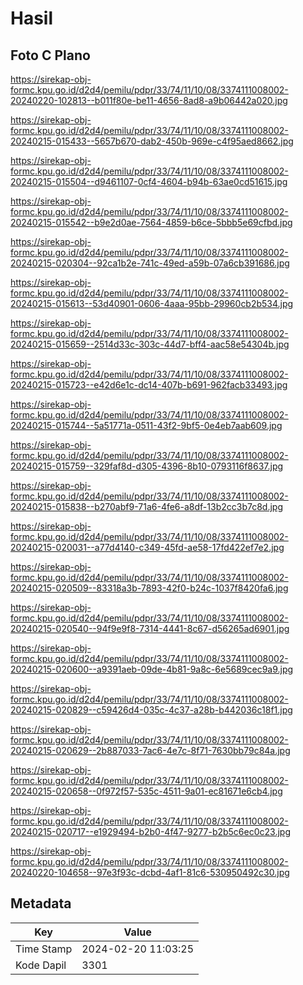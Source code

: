 # Hasil

## Foto C Plano

https://sirekap-obj-formc.kpu.go.id/d2d4/pemilu/pdpr/33/74/11/10/08/3374111008002-20240220-102813--b011f80e-be11-4656-8ad8-a9b06442a020.jpg

https://sirekap-obj-formc.kpu.go.id/d2d4/pemilu/pdpr/33/74/11/10/08/3374111008002-20240215-015433--5657b670-dab2-450b-969e-c4f95aed8662.jpg

https://sirekap-obj-formc.kpu.go.id/d2d4/pemilu/pdpr/33/74/11/10/08/3374111008002-20240215-015504--d9461107-0cf4-4604-b94b-63ae0cd51615.jpg

https://sirekap-obj-formc.kpu.go.id/d2d4/pemilu/pdpr/33/74/11/10/08/3374111008002-20240215-015542--b9e2d0ae-7564-4859-b6ce-5bbb5e69cfbd.jpg

https://sirekap-obj-formc.kpu.go.id/d2d4/pemilu/pdpr/33/74/11/10/08/3374111008002-20240215-020304--92ca1b2e-741c-49ed-a59b-07a6cb391686.jpg

https://sirekap-obj-formc.kpu.go.id/d2d4/pemilu/pdpr/33/74/11/10/08/3374111008002-20240215-015613--53d40901-0606-4aaa-95bb-29960cb2b534.jpg

https://sirekap-obj-formc.kpu.go.id/d2d4/pemilu/pdpr/33/74/11/10/08/3374111008002-20240215-015659--2514d33c-303c-44d7-bff4-aac58e54304b.jpg

https://sirekap-obj-formc.kpu.go.id/d2d4/pemilu/pdpr/33/74/11/10/08/3374111008002-20240215-015723--e42d6e1c-dc14-407b-b691-962facb33493.jpg

https://sirekap-obj-formc.kpu.go.id/d2d4/pemilu/pdpr/33/74/11/10/08/3374111008002-20240215-015744--5a51771a-0511-43f2-9bf5-0e4eb7aab609.jpg

https://sirekap-obj-formc.kpu.go.id/d2d4/pemilu/pdpr/33/74/11/10/08/3374111008002-20240215-015759--329faf8d-d305-4396-8b10-0793116f8637.jpg

https://sirekap-obj-formc.kpu.go.id/d2d4/pemilu/pdpr/33/74/11/10/08/3374111008002-20240215-015838--b270abf9-71a6-4fe6-a8df-13b2cc3b7c8d.jpg

https://sirekap-obj-formc.kpu.go.id/d2d4/pemilu/pdpr/33/74/11/10/08/3374111008002-20240215-020031--a77d4140-c349-45fd-ae58-17fd422ef7e2.jpg

https://sirekap-obj-formc.kpu.go.id/d2d4/pemilu/pdpr/33/74/11/10/08/3374111008002-20240215-020509--83318a3b-7893-42f0-b24c-1037f8420fa6.jpg

https://sirekap-obj-formc.kpu.go.id/d2d4/pemilu/pdpr/33/74/11/10/08/3374111008002-20240215-020540--94f9e9f8-7314-4441-8c67-d56265ad6901.jpg

https://sirekap-obj-formc.kpu.go.id/d2d4/pemilu/pdpr/33/74/11/10/08/3374111008002-20240215-020600--a9391aeb-09de-4b81-9a8c-6e5689cec9a9.jpg

https://sirekap-obj-formc.kpu.go.id/d2d4/pemilu/pdpr/33/74/11/10/08/3374111008002-20240215-020829--c59426d4-035c-4c37-a28b-b442036c18f1.jpg

https://sirekap-obj-formc.kpu.go.id/d2d4/pemilu/pdpr/33/74/11/10/08/3374111008002-20240215-020629--2b887033-7ac6-4e7c-8f71-7630bb79c84a.jpg

https://sirekap-obj-formc.kpu.go.id/d2d4/pemilu/pdpr/33/74/11/10/08/3374111008002-20240215-020658--0f972f57-535c-4511-9a01-ec81671e6cb4.jpg

https://sirekap-obj-formc.kpu.go.id/d2d4/pemilu/pdpr/33/74/11/10/08/3374111008002-20240215-020717--e1929494-b2b0-4f47-9277-b2b5c6ec0c23.jpg

https://sirekap-obj-formc.kpu.go.id/d2d4/pemilu/pdpr/33/74/11/10/08/3374111008002-20240220-104658--97e3f93c-dcbd-4af1-81c6-530950492c30.jpg


## Metadata

| Key        | Value               |
| ---------- | ------------------- |
| Time Stamp | 2024-02-20 11:03:25 |
| Kode Dapil | 3301                |



